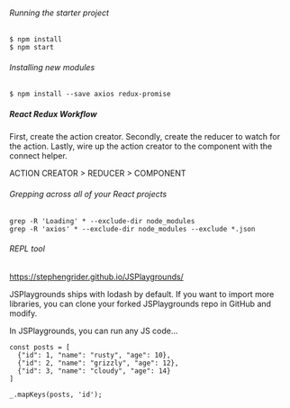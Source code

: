 ###### Running the starter project
```
$ npm install
$ npm start
```

###### Installing new modules
```
$ npm install --save axios redux-promise
```

##### React Redux Workflow
First, create the action creator.
Secondly, create the reducer to watch for the action.
Lastly, wire up the action creator to the component with the connect helper.

ACTION CREATOR > REDUCER > COMPONENT

###### Grepping across all of your React projects
```
grep -R 'Loading' * --exclude-dir node_modules
grep -R 'axios' * --exclude-dir node_modules --exclude *.json
```

###### REPL tool
https://stephengrider.github.io/JSPlaygrounds/

JSPlaygrounds ships with lodash by default. If you want to import more libraries,
you can clone your forked JSPlaygrounds repo in GitHub and modify.

In JSPlaygrounds, you can run any JS code...
```
const posts = [
  {"id": 1, "name": "rusty", "age": 10},
  {"id": 2, "name": "grizzly", "age": 12},
  {"id": 3, "name": "cloudy", "age": 14}
]

_.mapKeys(posts, 'id');
```
